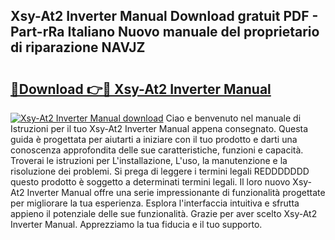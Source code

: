 ## Xsy-At2 Inverter Manual Download gratuit PDF - Part-rRa Italiano Nuovo manuale del proprietario di riparazione NAVJZ

# <h2><a href="http://df991c.blite.top/?on=Xsy-At2+Inverter+Manual">🔗Download 👉🔴 Xsy-At2 Inverter Manual</a></h2>

[![Xsy-At2 Inverter Manual download](https://i.imgur.com/lujVjoI.png)](http://df991c.blite.top/?on=Xsy-At2+Inverter+Manual)
Ciao e benvenuto nel manuale di Istruzioni per il tuo Xsy-At2 Inverter Manual appena consegnato. Questa guida è progettata per aiutarti a iniziare con il tuo prodotto e darti una conoscenza approfondita delle sue caratteristiche, funzioni e capacità. Troverai le istruzioni per L'installazione, L'uso, la manutenzione e la risoluzione dei problemi. Si prega di leggere i termini legali REDDDDDDD questo prodotto è soggetto a determinati termini legali. Il loro nuovo Xsy-At2 Inverter Manual offre una serie impressionante di funzionalità progettate per migliorare la tua esperienza. Esplora l'interfaccia intuitiva e sfrutta appieno il potenziale delle sue funzionalità. Grazie per aver scelto Xsy-At2 Inverter Manual. Apprezziamo la tua fiducia e il tuo supporto.
